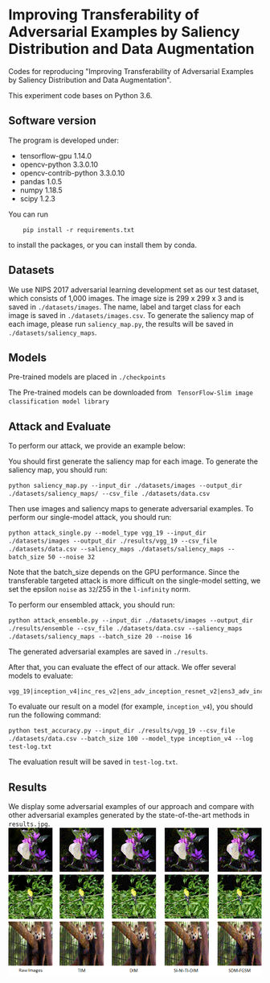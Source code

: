 # Improving Transferability of Adversarial Examples by Saliency Distribution and Data Augmentation
Codes for reproducing "Improving Transferability of Adversarial Examples by Saliency Distribution and Data Augmentation".


This experiment code bases on Python 3.6.

## Software version
The program is developed under:
- tensorflow-gpu 1.14.0
- opencv-python 3.3.0.10
- opencv-contrib-python 3.3.0.10
- pandas 1.0.5
- numpy 1.18.5
- scipy 1.2.3

You can run
```
    pip install -r requirements.txt
```
to install the packages, or you can install them by conda.

## Datasets
We use NIPS 2017 adversarial learning development set as our test dataset, which consists of 1,000 images.
The image size is 299 x 299 x 3 and is saved in  `./datasets/images`.
The name, label and target class for each image is saved in `./datasets/images.csv`.
To generate the saliency map of each image, please run `saliency_map.py`, the results will be saved in `./datasets/saliency_maps`.

## Models
Pre-trained models are placed in `./checkpoints`

The Pre-trained models can be downloaded from ` TensorFlow-Slim image classification model library`

## Attack and Evaluate

To perform our attack, we provide an example below:

You should first generate the saliency map for each image. To generate the saliency map, you should run:
```
python saliency_map.py --input_dir ./datasets/images --output_dir ./datasets/saliency_maps/ --csv_file ./datasets/data.csv
```
Then use images and saliency maps to generate adversarial examples.
To perform our single-model attack, you should run:
```
python attack_single.py --model_type vgg_19 --input_dir ./datasets/images --output_dir ./results/vgg_19 --csv_file ./datasets/data.csv --saliency_maps ./datasets/saliency_maps --batch_size 50 --noise 32
```
Note that the batch_size depends on the GPU performance. 
Since the transferable targeted attack is more difficult on the single-model setting, we set the epsilon `noise` as `32`/255 in the `l-infinity` norm.


To perform our ensembled attack, you should run:
```
python attack_ensemble.py --input_dir ./datasets/images --output_dir ./results/ensemble --csv_file ./datasets/data.csv --saliency_maps ./datasets/saliency_maps --batch_size 20 --noise 16
```
The generated adversarial examples are saved in `./results`.

After that, you can evaluate the effect of our attack. We offer several models to evaluate:

```
vgg_19|inception_v4|inc_res_v2|ens_adv_inception_resnet_v2|ens3_adv_inception_v3|ens4_adv_inception_v3|res_v2_152
```

To evaluate our result on a model (for example, `inception_v4`), you should run the following command:
```
python test_accuracy.py --input_dir ./results/vgg_19 --csv_file ./datasets/data.csv --batch_size 100 --model_type inception_v4 --log test-log.txt
```
The evaluation result will be saved in `test-log.txt`.
## Results
We display some adversarial examples of our approach and compare with other adversarial examples generated by the state-of-the-art methods in `results.jpg`.
<img src="results.png" alt="Image" />
